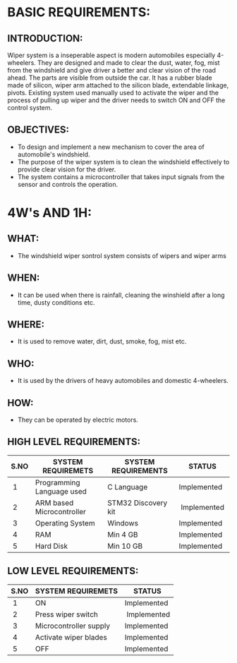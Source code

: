 <h1>BASIC REQUIREMENTS:</h1>

<h2>INTRODUCTION:</h2>

Wiper system is a inseperable aspect is modern automobiles especially 4-wheelers. They are designed and made to clear the dust, water, fog, mist from the windshield and give driver a better and clear vision of the road ahead. The parts are visible from outside the car. It has a rubber blade made of silicon, wiper arm attached to the silicon blade, extendable linkage, pivots. Existing system used manually used to activate the wiper and the process of pulling up wiper and the driver needs to switch ON and OFF the control system.

<h2>OBJECTIVES:</h2>

* To design and implement a new mechanism to cover the area of automobile's windshield.
* The purpose of the wiper system is to clean the windshield effectively to provide clear vision for the driver.
* The system contains a microcontroller that takes input signals from the sensor and controls the operation.

<h1>4W's AND 1H:</h1>

<h2>WHAT:</h2>

* The windshield wiper sontrol system consists of wipers and wiper arms

<h2>WHEN:</h2>

* It can be used when there is rainfall, cleaning the winshield after a long time, dusty conditions etc.

<h2>WHERE:</h2>

* It is used to remove water, dirt, dust, smoke, fog, mist etc.

<h2>WHO:</h2>

* It is used by the drivers of heavy automobiles and domestic 4-wheelers.

<h2>HOW:</h2>

* They can be operated by electric motors.



<h2>HIGH LEVEL REQUIREMENTS:</h2>



</head>
<body>
	<table>
		<thead>
			<tr>
				<th>S.NO</th>
				<th>SYSTEM REQUIREMETS</th>
				<th>SYSTEM REQUIREMENTS</th>
				<th>STATUS</th>
			</tr>
		</thead>
		<tbody>
			<tr>
				<td>&nbsp;1</td>
				<td>Programming Language used&nbsp;</td>
				<td>C Language&nbsp;</td>
				<td>Implemented&nbsp;</td>
			</tr>
			<tr>
				<td>&nbsp;2</td>
				<td>ARM based Microcontroller&nbsp;</td>
				<td>STM32 Discovery kit&nbsp;</td>
				<td>&nbsp;Implemented&nbsp;</td>
			</tr>
			<tr>
				<td>&nbsp;3</td>
				<td>Operating System&nbsp;</td>
				<td>Windows&nbsp;</td>
				<td><span style="font-style: normal; font-weight: 400;">Implemented&nbsp;</span>&nbsp;</td>
			</tr>
			<tr>
				<td>&nbsp;4</td>
				<td>RAM&nbsp;</td>
				<td>Min 4 GB&nbsp;</td>
				<td><span style="font-style: normal; font-weight: 400;">Implemented&nbsp;</span>&nbsp;</td>
			</tr>
			<tr>
				<td>&nbsp;5</td>
				<td>Hard Disk&nbsp;</td>
				<td>Min 10 GB&nbsp;</td>
				<td><span style="font-style: normal; font-weight: 400;">Implemented&nbsp;</span>&nbsp;</td>
			</tr>
		</tbody>
	</table>
</body>
</html>


<h2>LOW LEVEL REQUIREMENTS:</h2>


</head>
<body>
	<table>
		<thead>
			<tr>
				<th>S.NO</th>
				<th>SYSTEM REQUIREMETS</th>
				<th>STATUS</th>
			</tr>
		</thead>
		<tbody>
			<tr>
				<td>&nbsp;1</td>
				<td>ON</td>
				<td>Implemented</td>
			</tr>
			<tr>
				<td>&nbsp;2</td>
				<td>Press wiper switch&nbsp;</td>
				<td>&nbsp;Implemented</td>
			</tr>
			<tr>
				<td>&nbsp;3</td>
				<td>Microcontroller supply</td>
				<td><span style="font-style: normal; font-weight: 400;">Implemented</span><br></td>
			</tr>
			<tr>
				<td>&nbsp;4</td>
				<td>Activate wiper blades</td>
				<td><span style="font-style: normal; font-weight: 400;">Implemented</span><br></td>
			</tr>
			<tr>
				<td>&nbsp;5</td>
				<td>OFF</td>
				<td><span style="font-style: normal; font-weight: 400;">Implemented</span>&nbsp;</td>
			</tr>
		</tbody>
	</table>
</body>
</html>
